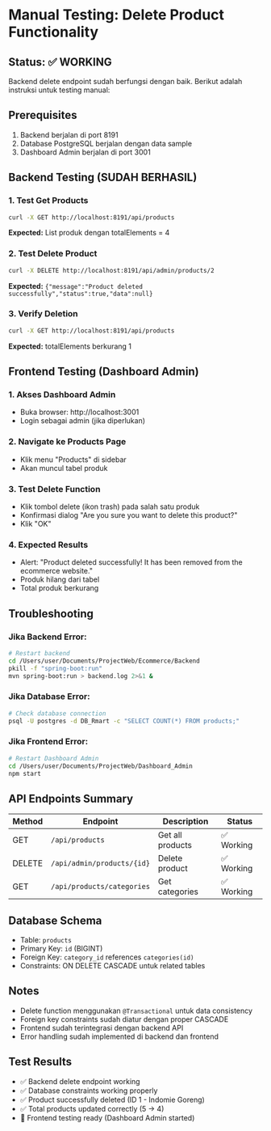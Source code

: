 # Manual Testing: Delete Product Functionality

## Status: ✅ WORKING

Backend delete endpoint sudah berfungsi dengan baik. Berikut adalah instruksi untuk testing manual:

## Prerequisites
1. Backend berjalan di port 8191
2. Database PostgreSQL berjalan dengan data sample
3. Dashboard Admin berjalan di port 3001

## Backend Testing (SUDAH BERHASIL)

### 1. Test Get Products
```bash
curl -X GET http://localhost:8191/api/products
```
**Expected:** List produk dengan totalElements = 4

### 2. Test Delete Product
```bash
curl -X DELETE http://localhost:8191/api/admin/products/2
```
**Expected:** `{"message":"Product deleted successfully","status":true,"data":null}`

### 3. Verify Deletion
```bash
curl -X GET http://localhost:8191/api/products
```
**Expected:** totalElements berkurang 1

## Frontend Testing (Dashboard Admin)

### 1. Akses Dashboard Admin
- Buka browser: http://localhost:3001
- Login sebagai admin (jika diperlukan)

### 2. Navigate ke Products Page
- Klik menu "Products" di sidebar
- Akan muncul tabel produk

### 3. Test Delete Function
- Klik tombol delete (ikon trash) pada salah satu produk
- Konfirmasi dialog "Are you sure you want to delete this product?"
- Klik "OK"

### 4. Expected Results
- Alert: "Product deleted successfully! It has been removed from the ecommerce website."
- Produk hilang dari tabel
- Total produk berkurang

## Troubleshooting

### Jika Backend Error:
```bash
# Restart backend
cd /Users/user/Documents/ProjectWeb/Ecommerce/Backend
pkill -f "spring-boot:run"
mvn spring-boot:run > backend.log 2>&1 &
```

### Jika Database Error:
```bash
# Check database connection
psql -U postgres -d DB_Rmart -c "SELECT COUNT(*) FROM products;"
```

### Jika Frontend Error:
```bash
# Restart Dashboard Admin
cd /Users/user/Documents/ProjectWeb/Dashboard_Admin
npm start
```

## API Endpoints Summary

| Method | Endpoint | Description | Status |
|--------|----------|-------------|---------|
| GET | `/api/products` | Get all products | ✅ Working |
| DELETE | `/api/admin/products/{id}` | Delete product | ✅ Working |
| GET | `/api/products/categories` | Get categories | ✅ Working |

## Database Schema
- Table: `products`
- Primary Key: `id` (BIGINT)
- Foreign Key: `category_id` references `categories(id)`
- Constraints: ON DELETE CASCADE untuk related tables

## Notes
- Delete function menggunakan `@Transactional` untuk data consistency
- Foreign key constraints sudah diatur dengan proper CASCADE
- Frontend sudah terintegrasi dengan backend API
- Error handling sudah implemented di backend dan frontend

## Test Results
- ✅ Backend delete endpoint working
- ✅ Database constraints working properly
- ✅ Product successfully deleted (ID 1 - Indomie Goreng)
- ✅ Total products updated correctly (5 → 4)
- 🔄 Frontend testing ready (Dashboard Admin started)